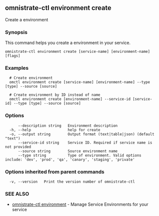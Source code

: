 ## omnistrate-ctl environment create

Create a environment

### Synopsis

This command helps you create a environment in your service.

```
omnistrate-ctl environment create [service-name] [environment-name] [flags]
```

### Examples

```
  # Create environment
  omctl environment create [service-name] [environment-name] --type [type] --source [source]

  # Create environment by ID instead of name
  omctl environment create [environment-name] --service-id [service-id] --type [type] --source [source]
```

### Options

```
      --description string   Environment description
  -h, --help                 help for create
  -o, --output string        Output format (text|table|json) (default "text")
      --service-id string    Service ID. Required if service name is not provided
      --source string        Source environment name
      --type string          Type of environment. Valid options include: 'dev', 'prod', 'qa', 'canary', 'staging', 'private'
```

### Options inherited from parent commands

```
  -v, --version   Print the version number of omnistrate-ctl
```

### SEE ALSO

* [omnistrate-ctl environment](omnistrate-ctl_environment.md)	 - Manage Service Environments for your service

